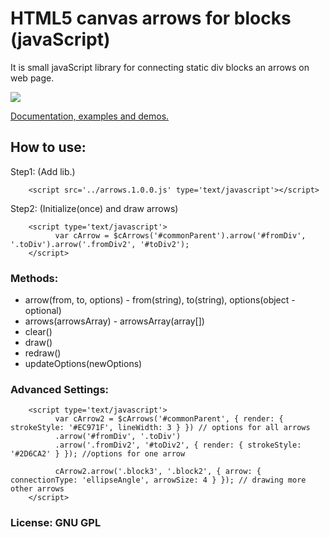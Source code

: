 # HTML5 canvas arrows for blocks (javaScript)

It is small javaScript library for connecting static div blocks an arrows on web page.

<img src="https://github.com/Verhov/arrows_for_blocks/blob/master/screenshot.png?raw=true" />

<a href="http://michael.verhov.com/en/post/canvas_arrows_for_div">Documentation, examples and demos.</a>


## How to use:

Step1: (Add lib.)

        <script src='../arrows.1.0.0.js' type='text/javascript'></script>

Step2: (Initialize(once) and draw arrows)

        <script type='text/javascript'>
              var cArrow = $cArrows('#commonParent').arrow('#fromDiv', '.toDiv').arrow('.fromDiv2', '#toDiv2');
        </script>

### Methods:

* arrow(from, to, options)	- from(string), to(string), options(object - optional)
* arrows(arrowsArray)		- arrowsArray(array[])
* clear()
* draw()
* redraw()
* updateOptions(newOptions)

### Advanced Settings:

        <script type='text/javascript'>
              var cArrow2 = $cArrows('#commonParent', { render: { strokeStyle: '#EC971F', lineWidth: 3 } }) // options for all arrows
              .arrow('#fromDiv', '.toDiv')
              .arrow('.fromDiv2', '#toDiv2', { render: { strokeStyle: '#2D6CA2' } }); //options for one arrow
              
              cArrow2.arrow('.block3', '.block2', { arrow: { connectionType: 'ellipseAngle', arrowSize: 4 } }); // drawing more other arrows
        </script>

### License: GNU GPL
